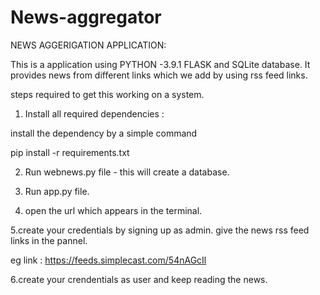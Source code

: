 # News-aggregator
NEWS AGGERIGATION APPLICATION:

This is a application using PYTHON -3.9.1   FLASK and SQLite database.
It provides news from different links which we add by using rss feed links.

steps required to get this working on a system.

1. Install all required dependencies :

 install the dependency by a simple command 

   pip install -r requirements.txt 

2. Run webnews.py file - this will create a database.

3. Run app.py file.

4. open the url which appears in the terminal. 

5.create your credentials by signing up as admin.
  give the news rss feed links in the pannel.

  eg link  : https://feeds.simplecast.com/54nAGcIl

6.create your crendentials as user and keep reading the news. 

